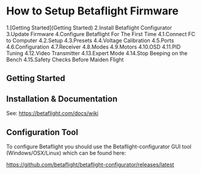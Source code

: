 # How to Setup Betaflight Firmware

1.[Getting Started](Getting Started)
2.Install Betaflight Configurator
3.Update Firmware
4.Configure Betaflight For The First Time
  4.1.Connect FC to Computer
  4.2.Setup
  4.3.Presets
  4.4.Voltage Calibration
  4.5.Ports
  4.6.Configuration
  4.7.Receiver
  4.8.Modes 
  4.9.Motors
  4.10.OSD
  4.11.PID Tuning
  4.12.Video Transmitter
  4.13.Expert Mode
  4.14.Stop Beeping on the Bench
  4.15.Safety Checks Before Maiden Flight

## Getting Started

## Installation & Documentation
See: https://betaflight.com/docs/wiki

## Configuration Tool
To configure Betaflight you should use the Betaflight-configurator GUI tool (Windows/OSX/Linux) which can be found here:

https://github.com/betaflight/betaflight-configurator/releases/latest




